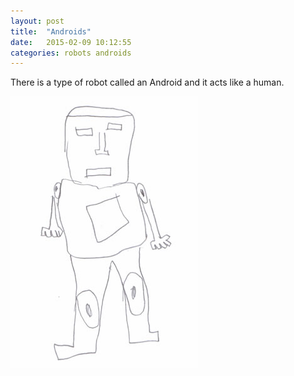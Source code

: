 ```yaml
---
layout: post
title:  "Androids"
date:   2015-02-09 10:12:55
categories: robots androids
---
```

There is a type of robot called an Android and it acts like a human.

<img src="/images/android_robot.jpg" alt="Android">

[jekyll]:      http://jekyllrb.com
[jekyll-gh]:   https://github.com/jekyll/jekyll
[jekyll-help]: https://github.com/jekyll/jekyll-help